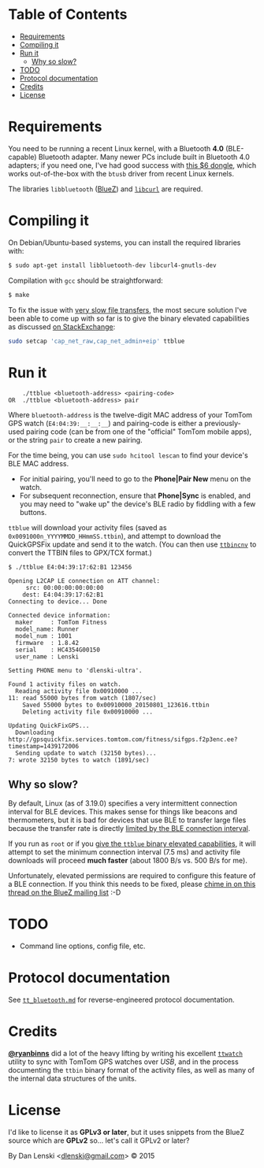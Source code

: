 Table of Contents
=================

  * [Requirements](#requirements)
  * [Compiling it](#compiling-it)
  * [Run it](#run-it)
    * [Why so slow?](#why-so-slow)
  * [TODO](#todo)
  * [Protocol documentation](#protocol-documentation)
  * [Credits](#credits)
  * [License](#license)

# Requirements

You need to be running a recent Linux kernel, with a Bluetooth **4.0**
(BLE-capable) Bluetooth adapter. Many newer PCs include built in
Bluetooth 4.0 adapters; if you need one, I've had good success with
[this $6 dongle](http://www.amazon.com/ORICO-BTA-403-Bluetooth-Adapter-Windows/dp/B00ESBCT56),
which works out-of-the-box with the `btusb` driver from recent Linux
kernels.

The libraries `libbluetooth` ([BlueZ](http://www.bluez.org/)) and
[`libcurl`](http://curl.haxx.se/libcurl/) are required.

# Compiling it

On Debian/Ubuntu-based systems, you can install the required libraries
with:

```bash
$ sudo apt-get install libbluetooth-dev libcurl4-gnutls-dev
```

Compilation with `gcc` should be straightforward:

```bash
$ make
```

To fix the issue with [very slow file transfers](#why-so-slow), the
most secure solution I've been able to come up with so far is to give the binary elevated capabilities as discussed [on StackExchange](http://unix.stackexchange.com/a/182559/58453):

```bash
sudo setcap 'cap_net_raw,cap_net_admin+eip' ttblue
```

# Run it

```
    ./ttblue <bluetooth-address> <pairing-code>
OR  ./ttblue <bluetooth-address> pair
```

Where `bluetooth-address` is the twelve-digit MAC address of your
TomTom GPS watch (`E4:04:39:__:__:__`) and pairing-code is either a
previously-used pairing code (can be from one of the "official" TomTom
mobile apps), or the string `pair` to create a new pairing.

For the time being, you can use `sudo hcitool lescan` to find your
device's BLE MAC address.

* For initial pairing, you'll need to go to the **Phone|Pair New**
  menu on the watch.
* For subsequent reconnection, ensure that **Phone|Sync** is enabled,
  and you may need to "wake up" the device's BLE radio by fiddling
  with a few buttons.

`ttblue` will download your activity files (saved as
`0x0091000n_YYYYMMDD_HHmmSS.ttbin`), and attempt to download the
QuickGPSFix update and send it to the watch. (You can then use
[`ttbincnv`](https://github.com/ryanbinns/ttwatch/tree/master/ttbincnv)
to convert the TTBIN files to GPX/TCX format.)

```none
$ ./ttblue E4:04:39:17:62:B1 123456

Opening L2CAP LE connection on ATT channel:
	 src: 00:00:00:00:00:00
	dest: E4:04:39:17:62:B1
Connecting to device... Done

Connected device information:
  maker     : TomTom Fitness
  model_name: Runner
  model_num : 1001
  firmware  : 1.8.42
  serial    : HC4354G00150
  user_name : Lenski

Setting PHONE menu to 'dlenski-ultra'.

Found 1 activity files on watch.
  Reading activity file 0x00910000 ...
11: read 55000 bytes from watch (1807/sec)
    Saved 55000 bytes to 0x00910000_20150801_123616.ttbin
    Deleting activity file 0x00910000 ...

Updating QuickFixGPS...
  Downloading http://gpsquickfix.services.tomtom.com/fitness/sifgps.f2p3enc.ee?timestamp=1439172006
  Sending update to watch (32150 bytes)...
7: wrote 32150 bytes to watch (1891/sec)
```

## Why so slow?

By default, Linux (as of 3.19.0) specifies a very intermittent connection interval for BLE devices. This makes sense for things like beacons and thermometers, but it is bad for devices that use BLE to transfer large files because the transfer rate is directly [limited by the BLE connection interval](https://www.safaribooksonline.com/library/view/getting-started-with/9781491900550/ch01.html#_data_throughput).
 
If you run as `root` or if you
[give the `ttblue` binary elevated capabilities](http://unix.stackexchange.com/a/182559/58453), it will attempt to set the minimum connection interval (7.5&nbsp;ms) and activity file downloads will proceed **much faster** (about 1800&nbsp;B/s
vs. 500&nbsp;B/s for me).

Unfortunately, elevated permissions are required to configure this feature of a BLE connection. If you think this needs to be fixed, please [chime in on this thread on the BlueZ mailing list](http://thread.gmane.org/gmane.linux.bluez.kernel/63778) :-D

# TODO

* Command line options, config file, etc.

# Protocol documentation

See [`tt_bluetooth.md`](tt_bluetooth.md) for reverse-engineered protocol documentation.

# Credits

[**@ryanbinns**](http://github.com/ryanbinns) did a lot of the heavy
lifting by writing his excellent
[`ttwatch`](http://github.com/ryanbinns/ttwatch) utility to sync with
TomTom GPS watches over *USB*, and in the process documenting the
`ttbin` binary format of the activity files, as well as many of the
internal data structures of the units.

# License

I'd like to license it as **GPLv3 or later**, but it uses snippets from the BlueZ source which are **GPLv2** so... let's call it GPLv2 or later?

By Dan Lenski &lt;<dlenski@gmail.com>&gt; &copy; 2015
